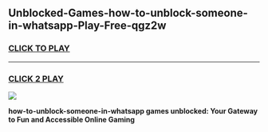 
## Unblocked-Games-how-to-unblock-someone-in-whatsapp-Play-Free-qgz2w
<h3>
<a href="https://premium76.site?title=how-to-unblock-someone-in-whatsapp&ref=20M">CLICK TO PLAY</a></h3>
<hr>

<h3>
<a href="https://premium76.site?title=how-to-unblock-someone-in-whatsapp&ref=20M">CLICK 2 PLAY</a>
  
</h3>

<a href="https://premium76.site?title=how-to-unblock-someone-in-whatsapp&ref=19M"><img src="https://clearcache.store/games.png"></a>


**how-to-unblock-someone-in-whatsapp games unblocked: Your Gateway to Fun and Accessible Online Gaming**
